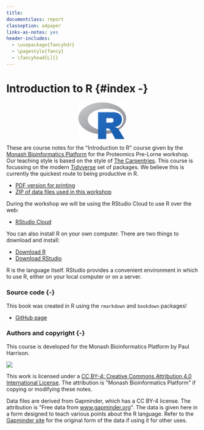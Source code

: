 ```yaml
---
title:
documentclass: report
classoption: a4paper
links-as-notes: yes
header-includes:
  - \usepackage{fancyhdr}
  - \pagestyle{fancy}
  - \fancyhead[L]{}  
---
```


# Introduction to R {#index -}



<img src="figures/R_logo.png" width="25%" style="display: block; margin: auto;" />

These are course notes for the "Introduction to R" course given by the [Monash Bioinformatics Platform](https://www.monash.edu/researchinfrastructure/bioinformatics) for the Proteomics Pre-Lorne workshop. Our teaching style is based on the style of [The Carpentries](https://carpentries.org/). This course is focussing on the modern [Tidyverse](https://www.tidyverse.org/) set of packages. We believe this is currently the quickest route to being productive in R.

* [PDF version for printing](https://monashbioinformaticsplatform.github.io/Proteomics-Intro-R-Workshop-2020/r-intro.pdf)
* [ZIP of data files used in this workshop](https://monashbioinformaticsplatform.github.io/Proteomics-Intro-R-Workshop-2020/r-intro-files.zip)

During the workshop we will be using the RStudio Cloud to use R over the web:

* [RStudio Cloud](https://rstudio.cloud/)

You can also install R on your own computer. There are two things to download and install:

* [Download R](https://cran.rstudio.com/)
* [Download RStudio](https://www.rstudio.com/products/rstudio/download/)

R is the language itself. RStudio provides a convenient environment in which to use R, either on your local computer or on a server.


### Source code {-}

This book was created in R using the `rmarkdown` and `bookdown` packages!

* [GitHub page](https://github.com/MonashBioinformaticsPlatform/Proteomics-Intro-R-Workshop-2020/)

### Authors and copyright {-}

This course is developed for the Monash Bioinformatics Platform by Paul Harrison.

<img src="figures/CC-BY.png" style="display: block; margin: auto;" />

This work is licensed under a [CC BY-4: Creative Commons Attribution 4.0 International License](http://creativecommons.org/licenses/by/4.0/). The attribution is "Monash Bioinformatics Platform" if copying or modifying these notes.

Data files are derived from Gapminder, which has a CC BY-4 license. The attribution is "Free data from www.gapminder.org". The data is given here in a form designed to teach various points about the R language. Refer to the [Gapminder site](https://www.gapminder.org) for the original form of the data if using it for other uses.

